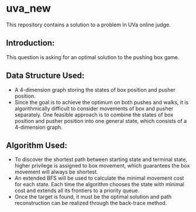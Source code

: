 # uva_new
This repository contains a solution to a problem in UVa online judge.

## Introduction:
This question is asking for an optimal solution to the pushing box game.

## Data Structure Used:
* A 4-dimension graph storing the states of box position and pusher position.
* Since the goal is to achieve the optimum on both pushes and walks, it is algorithmically difficult to consider movements of box and pusher separately. 
One feasible approach is to combine the states of box position and pusher position into one general state, which consists of a 4-dimension graph. 

## Algorithm Used:
* To discover the shortest path between starting state and terminal state, higher privilege is assigned to box movement, which guarantees the box movement will always be shortest. 
* An extended BFS will be used to calculate the minimal movement cost for each state. Each time the algorithm chooses the state with minimal cost and extends all its frontiers to a priority queue. 
* Once the target is found, it must be the optimal solution and path reconstruction can be realized through the back-trace method.
